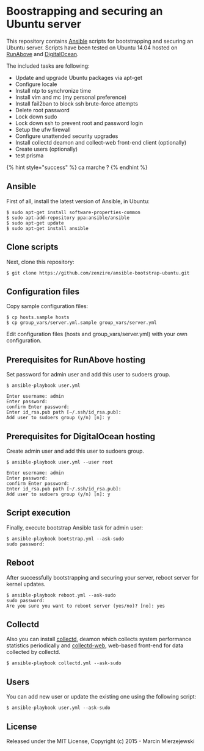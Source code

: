 # Boostrapping and securing an Ubuntu server

This repository contains [Ansible](http://ansible.com) scripts for bootstrapping and securing an Ubuntu server. Scripts have been tested on Ubuntu 14.04 hosted on [RunAbove](http://www.runabove.com) and [DigitalOcean](http://www.digitalocean.com).

The included tasks are following:

* Update and upgrade Ubuntu packages via apt-get
* Configure locale
* Install ntp to synchronize time
* Install vim and mc \(my personal preference\)
* Install fail2ban to block ssh brute-force attempts
* Delete root password
* Lock down sudo
* Lock down ssh to prevent root and password login
* Setup the ufw firewall
* Configure unattended security upgrades
* Install collectd deamon and collect-web front-end client \(optionally\) 
* Create users \(optionally\)
* test prisma

{% hint style="success" %}
ca marche ?
{% endhint %}

## Ansible

First of all, install the latest version of Ansible, in Ubuntu:

```text
$ sudo apt-get install software-properties-common
$ sudo apt-add-repository ppa:ansible/ansible
$ sudo apt-get update
$ sudo apt-get install ansible
```

## Clone scripts

Next, clone this repository:

```text
$ git clone https://github.com/zenzire/ansible-bootstrap-ubuntu.git
```

## Configuration files

Copy sample configuration files:

```text
$ cp hosts.sample hosts
$ cp group_vars/server.yml.sample group_vars/server.yml
```

Edit configuration files \(hosts and group\_vars/server.yml\) with your own configuration.

## Prerequisites for RunAbove hosting

Set password for admin user and add this user to sudoers group.

```text
$ ansible-playbook user.yml

Enter username: admin
Enter password: 
confirm Enter password: 
Enter id_rsa.pub path [~/.ssh/id_rsa.pub]: 
Add user to sudoers group (y/n) [n]: y
```

## Prerequisites for DigitalOcean hosting

Create admin user and add this user to sudoers group.

```text
$ ansible-playbook user.yml --user root

Enter username: admin
Enter password: 
confirm Enter password: 
Enter id_rsa.pub path [~/.ssh/id_rsa.pub]: 
Add user to sudoers group (y/n) [n]: y
```

## Script execution

Finally, execute bootstrap Ansible task for admin user:

```text
$ ansible-playbook bootstrap.yml --ask-sudo
sudo password:
```

## Reboot

After successfully bootstrapping and securing your server, reboot server for kernel updates.

```text
$ ansible-playbook reboot.yml --ask-sudo
sudo password: 
Are you sure you want to reboot server (yes/no)? [no]: yes
```

## Collectd

Also you can install [collectd](https://collectd.org/), deamon which collects system performance statistics periodically and [collectd-web](https://github.com/httpdss/collectd-web), web-based front-end for data collected by collectd.

```text
$ ansible-playbook collectd.yml --ask-sudo
```

## Users

You can add new user or update the existing one using the following script:

```text
$ ansible-playbook user.yml --ask-sudo
```

## License

Released under the MIT License, Copyright \(c\) 2015 - Marcin Mierzejewski

